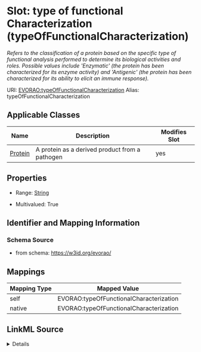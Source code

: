 

# Slot: type of functional Characterization (typeOfFunctionalCharacterization) 


_Refers to the classification of a protein based on the specific type of functional analysis performed to determine its biological activities and roles. Possible values include 'Enzymatic' (the protein has been characterized for its enzyme activity) and 'Antigenic' (the protein has been characterized for its ability to elicit an immune response)._





URI: [EVORAO:typeOfFunctionalCharacterization](https://w3id.org/evorao/typeOfFunctionalCharacterization)
Alias: typeOfFunctionalCharacterization

<!-- no inheritance hierarchy -->





## Applicable Classes

| Name | Description | Modifies Slot |
| --- | --- | --- |
| [Protein](Protein.md) | A protein as a derived product from a pathogen |  yes  |







## Properties

* Range: [String](String.md)

* Multivalued: True





## Identifier and Mapping Information







### Schema Source


* from schema: https://w3id.org/evorao/




## Mappings

| Mapping Type | Mapped Value |
| ---  | ---  |
| self | EVORAO:typeOfFunctionalCharacterization |
| native | EVORAO:typeOfFunctionalCharacterization |




## LinkML Source

<details>
```yaml
name: typeOfFunctionalCharacterization
description: Refers to the classification of a protein based on the specific type
  of functional analysis performed to determine its biological activities and roles.
  Possible values include 'Enzymatic' (the protein has been characterized for its
  enzyme activity) and 'Antigenic' (the protein has been characterized for its ability
  to elicit an immune response).
title: type of functional Characterization
from_schema: https://w3id.org/evorao/
rank: 1000
alias: typeOfFunctionalCharacterization
domain_of:
- Protein
range: string
required: false
multivalued: true
equals_string_in:
- Enzymatic
- Antigenic

```
</details>